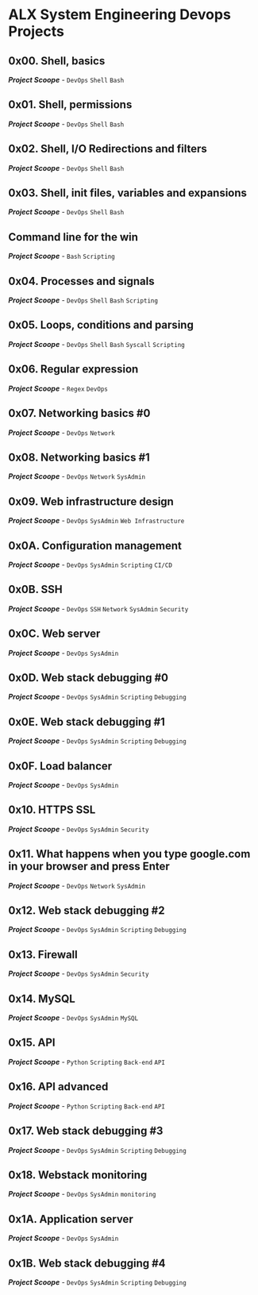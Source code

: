 # ALX System Engineering Devops Projects

## 0x00. Shell, basics
_**Project Scoope**_ - `DevOps` `Shell` `Bash`
## 0x01. Shell, permissions
_**Project Scoope**_ - `DevOps` `Shell` `Bash`
## 0x02. Shell, I/O Redirections and filters
_**Project Scoope**_ - `DevOps` `Shell` `Bash`
## 0x03. Shell, init files, variables and expansions
_**Project Scoope**_ - `DevOps` `Shell` `Bash`
## Command line for the win
_**Project Scoope**_ - `Bash` `Scripting`
## 0x04. Processes and signals
_**Project Scoope**_ - `DevOps` `Shell` `Bash` `Scripting`
## 0x05. Loops, conditions and parsing
_**Project Scoope**_ - `DevOps` `Shell` `Bash` `Syscall` `Scripting`
## 0x06. Regular expression
_**Project Scoope**_ - `Regex` `DevOps`
## 0x07. Networking basics #0
_**Project Scoope**_ - `DevOps` `Network`
## 0x08. Networking basics #1
_**Project Scoope**_ - `DevOps` `Network` `SysAdmin`
## 0x09. Web infrastructure design
_**Project Scoope**_ - `DevOps` `SysAdmin` `Web Infrastructure`
## 0x0A. Configuration management
_**Project Scoope**_ - `DevOps` `SysAdmin` `Scripting` `CI/CD`
## 0x0B. SSH
_**Project Scoope**_ - `DevOps` `SSH` `Network` `SysAdmin` `Security`
## 0x0C. Web server
_**Project Scoope**_ - `DevOps` `SysAdmin`
## 0x0D. Web stack debugging #0
_**Project Scoope**_ - `DevOps` `SysAdmin` `Scripting` `Debugging`
## 0x0E. Web stack debugging #1
_**Project Scoope**_ - `DevOps` `SysAdmin` `Scripting` `Debugging`
## 0x0F. Load balancer
_**Project Scoope**_ - `DevOps` `SysAdmin`
## 0x10. HTTPS SSL
_**Project Scoope**_ - `DevOps` `SysAdmin` `Security`
## 0x11. What happens when you type google.com in your browser and press Enter
_**Project Scoope**_ - `DevOps` `Network` `SysAdmin`
## 0x12. Web stack debugging #2
_**Project Scoope**_ - `DevOps` `SysAdmin` `Scripting` `Debugging`
## 0x13. Firewall
_**Project Scoope**_ - `DevOps` `SysAdmin` `Security`
## 0x14. MySQL
_**Project Scoope**_ - `DevOps` `SysAdmin` `MySQL`
## 0x15. API
_**Project Scoope**_ - `Python` `Scripting` `Back-end` `API`
## 0x16. API advanced
_**Project Scoope**_ - `Python` `Scripting` `Back-end` `API`
## 0x17. Web stack debugging #3
_**Project Scoope**_ - `DevOps` `SysAdmin` `Scripting` `Debugging`
## 0x18. Webstack monitoring
_**Project Scoope**_ - `DevOps` `SysAdmin` `monitoring`
## 0x1A. Application server
_**Project Scoope**_ - `DevOps` `SysAdmin`
## 0x1B. Web stack debugging #4
_**Project Scoope**_ - `DevOps` `SysAdmin` `Scripting` `Debugging`
